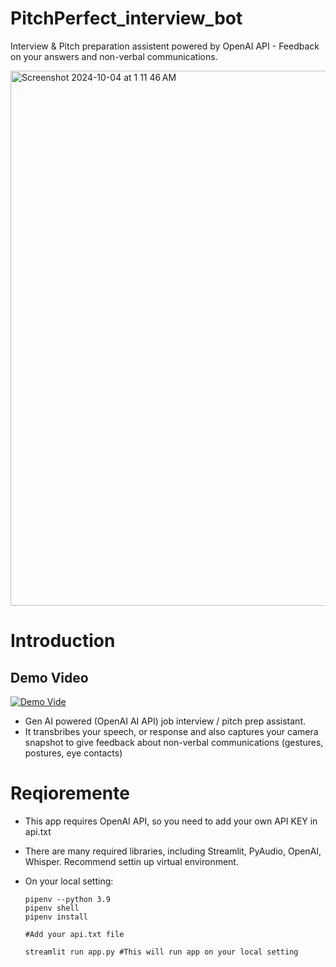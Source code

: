 # PitchPerfect_interview_bot
Interview &amp; Pitch preparation assistent powered by OpenAI API - Feedback on your answers and non-verbal communications.

<img width="856" alt="Screenshot 2024-10-04 at 1 11 46 AM" src="https://github.com/user-attachments/assets/ac9f3934-bceb-4ab9-9bdd-e3f611b81e95">

# Introduction
## Demo Video

[![Demo Vide](https://img.youtube.com/vi/xA9jZJjejWQ/sddefault.jpg)](https://youtu.be/xA9jZJjejWQ?feature=shared)

* Gen AI powered (OpenAI AI API) job interview / pitch prep assistant.
* It transbribes your speech, or response and also captures your camera snapshot to give feedback about non-verbal communications (gestures, postures, eye contacts)

# Reqioremente
* This app requires OpenAI API, so you need to add your own API KEY in api.txt
* There are many required libraries, including Streamlit, PyAudio, OpenAI, Whisper. Recommend settin up virtual environment.
* On your local setting:

  ```
  pipenv --python 3.9
  pipenv shell
  pipenv install

  #Add your api.txt file

  streamlit run app.py #This will run app on your local setting
  ```

